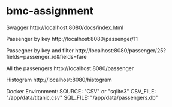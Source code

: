 # bmc-assignment

Swagger
http://localhost:8080/docs/index.html

Passenger by key
http://localhost:8080/passenger/11

Passegner by key and filter
http://localhost:8080/passenger/25?fields=passenger_id&fields=fare

All the passengers
http://localhost:8080/passenger

Histogram
http://localhost:8080/histogram

Docker Environment:
      SOURCE: "CSV" or "sqlite3"
      CSV_FILE: "/app/data/titanic.csv"
      SQL_FILE: "/app/data/passengers.db"

